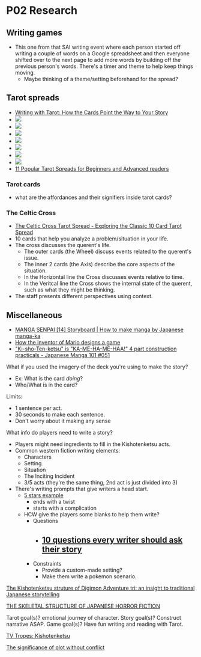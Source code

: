 # P02 Research

## Writing games
- This one from that SAI writing event where each person started off writing a couple of words on a Google spreadsheet and then everyone shifted over to the next page to add more words by building off the previous person's words. There's a timer and theme to help keep things moving.
  - Maybe thinking of a theme/setting beforehand for the spread?

## Tarot spreads
- [Writing with Tarot: How the Cards Point the Way to Your Story](https://www.thecreativepenn.com/2018/12/14/writing-with-tarot-how-the-cards-point-the-way-to-your-story/)
- ![](Assets/3d6009b077d6d4f454ff9f3a5eabae2a.jpg)
- ![](Assets/b88537c26f3c67e955d2d5177f29fc53.png)
- ![](Assets/characterspread.png)
- ![](Assets/plotspread.png)
- ![](Assets/The+Prologue+Spread+Writer's+Edition.jpg)
- ![](Assets/tumblr_p1qrd5CvHr1uew4jlo1_1280.jpg)
- ![](Assets/celtic-cross-tarot-spread-10-card-tarot-spread-anatomy-detail-full-infographic.jpg)
- [11 Popular Tarot Spreads for Beginners and Advanced readers](https://www.alittlesparkofjoy.com/easy-tarot-spreads/)

### Tarot cards
- what are the affordances and their signifiers inside tarot cards?


### The Celtic Cross
- [The Celtic Cross Tarot Spread - Exploring the Classic 10 Card Tarot Spread](https://labyrinthos.co/blogs/learn-tarot-with-labyrinthos-academy/the-celtic-cross-tarot-spread-exploring-the-classic-10-card-tarot-spread)
- 10 cards that help you analyze a problem/situation in your life.
- The cross discusses the querent's life.
  - The outer cards (the Wheel) discuss events related to the querent's issue.
  - The inner 2 cards (the Axis) describe the core aspects of the situation.
  - In the Horizontal line the Cross discusses events relative to time.
  - In the Veritcal line the Cross shows the internal state of the querent, such as what they might be thinking.
- The staff presents different perspectives using context.

## Miscellaneous

- [MANGA SENPAI [14] Storyboard | How to make manga by Japanese manga-ka](https://www.youtube.com/watch?v=Y3DC30oW8gE)
- [How the inventor of Mario designs a game](https://www.youtube.com/watch?v=K-NBcP0YUQI)
- ["Ki-sho-Ten-ketsu" is "KA-ME-HA-ME-HAA!" 4 part construction practicals - Japanese Manga 101 #051](https://youtu.be/Tfi0FvD9Yu0)

What if you used the imagery of the deck you're using to make the story?
- Ex: What is the card *doing*?
- Who/What is in the card?

Limits: 
- 1 sentence per act.
- 30 seconds to make each sentence.
- Don't worry about it making any sense

What info do players need to write a story?
- Players might need ingredients to fill in the Kishotenketsu acts.
- Common western fiction writing elements:
  - Characters
  - Setting
  - Situation
  - The Inciting Incident
  - 3/5 acts (they're the same thing, 2nd act is just divided into 3)
- There's writing prompts that give writers a head start.
  - [5 stars example](https://www.instagram.com/p/CX3P7-XMy60/)
    - ends with a twist
    - starts with a complication
  - HCW give the players some blanks to help them write?
    - Questions
      - [10 questions every writer should ask their story](https://www.johnyorkestory.com/2020/02/10-questions-every-writer-should-ask-their-story/)
        - 
    - Constraints
      - Provide a custom-made setting?
      - Make them write a pokemon scenario.

[The Kishotenketsu struture of Digimon Adventure tri: an insight to traditional Japanese storytelling](https://50cyg.tumblr.com/post/170018851160/the-kishotenketsu-struture-of-digimon-adventure)

[THE SKELETAL STRUCTURE OF JAPANESE HORROR FICTION](https://www.tofugu.com/japan/japanese-horror-structure/)

Tarot goal(s)? emotional journey of character. Story goal(s)? Construct narrative ASAP. Game goal(s)? Have fun writing and reading with Tarot.

[TV Tropes: Kishotenketsu](https://tvtropes.org/pmwiki/pmwiki.php/Main/Kishotenketsu)

[The significance of plot without conflict](https://stilleatingoranges.tumblr.com/post/25153960313/the-significance-of-plot-without-conflict)